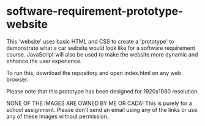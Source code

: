 # software-requirement-prototype-website

This 'website' uses basic HTML and CSS to create a 'prototype' to demonstrate what a car website would look like for a software requirement course.
JavaScript will also be used to make the website more dynamic and enhance the user experience.

To run this, download the repository and open index.html on any web browser.

Please note that this prototype has been designed for 1920x1080 resolution.

NONE OF THE IMAGES ARE OWNED BY ME OR CADA! This is purely for a school assignment. Please don't send an email using any of the links or use any of these images without permission.
